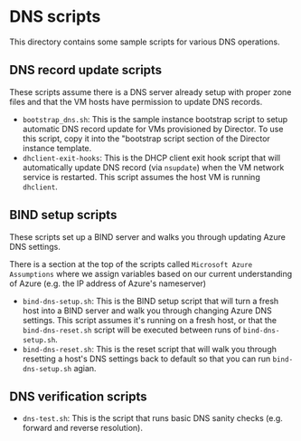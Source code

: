 # DNS scripts

This directory contains some sample scripts for various DNS operations.

## DNS record update scripts

These scripts assume there is a DNS server already setup with proper zone files and that the VM hosts have permission to update DNS records.

* `bootstrap_dns.sh`: This is the sample instance bootstrap script to setup automatic DNS record update for VMs provisioned by Director. To use this script, copy it into the "bootstrap script section of the Director instance template.
* `dhclient-exit-hooks`: This is the DHCP client exit hook script that will automatically update DNS record (via `nsupdate`) when the VM network service is restarted. This script assumes the host VM is running `dhclient`.

## BIND setup scripts

These scripts set up a BIND server and walks you through updating Azure DNS settings.

There is a section at the top of the scripts called `Microsoft Azure Assumptions` where we assign variables based on our current understanding of Azure (e.g. the IP address of Azure's nameserver)

* `bind-dns-setup.sh`: This is the BIND setup script that will turn a fresh host into a BIND server and walk you through changing Azure DNS settings. This script assumes it's running on a fresh host, or that the `bind-dns-reset.sh` script will be executed between runs of `bind-dns-setup.sh`.
* `bind-dns-reset.sh`: This is the reset script that will walk you through resetting a host's DNS settings back to default so that you can run `bind-dns-setup.sh` agian.

## DNS verification scripts

* `dns-test.sh`: This is the script that runs basic DNS sanity checks (e.g. forward and reverse resolution).